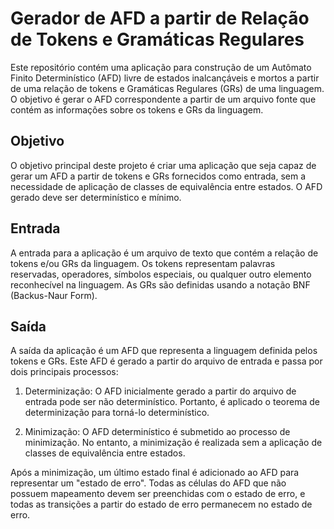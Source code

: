 
# Gerador de AFD a partir de Relação de Tokens e Gramáticas Regulares

Este repositório contém uma aplicação para construção de um Autômato Finito Determinístico (AFD) livre de estados inalcançáveis e mortos a partir de uma relação de tokens e Gramáticas Regulares (GRs) de uma linguagem. O objetivo é gerar o AFD correspondente a partir de um arquivo fonte que contém as informações sobre os tokens e GRs da linguagem.

## Objetivo

O objetivo principal deste projeto é criar uma aplicação que seja capaz de gerar um AFD a partir de tokens e GRs fornecidos como entrada, sem a necessidade de aplicação de classes de equivalência entre estados. O AFD gerado deve ser determinístico e mínimo.

## Entrada

A entrada para a aplicação é um arquivo de texto que contém a relação de tokens e/ou GRs da linguagem. Os tokens representam palavras reservadas, operadores, símbolos especiais, ou qualquer outro elemento reconhecível na linguagem. As GRs são definidas usando a notação BNF (Backus-Naur Form).

## Saída

A saída da aplicação é um AFD que representa a linguagem definida pelos tokens e GRs. Este AFD é gerado a partir do arquivo de entrada e passa por dois principais processos:

1. Determinização: O AFD inicialmente gerado a partir do arquivo de entrada pode ser não determinístico. Portanto, é aplicado o teorema de determinização para torná-lo determinístico.

2. Minimização: O AFD determinístico é submetido ao processo de minimização. No entanto, a minimização é realizada sem a aplicação de classes de equivalência entre estados.

Após a minimização, um último estado final é adicionado ao AFD para representar um "estado de erro". Todas as células do AFD que não possuem mapeamento devem ser preenchidas com o estado de erro, e todas as transições a partir do estado de erro permanecem no estado de erro.
